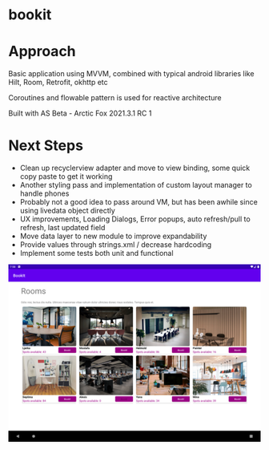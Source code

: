 # bookit

# Approach

Basic application using MVVM, combined with typical android libraries like Hilt, Room, Retrofit, okhttp etc

Coroutines and flowable pattern is used for reactive architecture

Built with AS Beta - Arctic Fox 2021.3.1 RC 1

# Next Steps

- Clean up recyclerview adapter and move to view binding, some quick copy paste to get it working
- Another styling pass and implementation of custom layout manager to handle phones
- Probably not a good idea to pass around VM, but has been awhile since using livedata object directly
- UX improvements, Loading Dialogs, Error popups, auto refresh/pull to refresh, last updated field
- Move data layer to new module to improve expandability
- Provide values through strings.xml / decrease hardcoding
- Implement some tests both unit and functional

![Alt text](images/screenshot_1.png?raw=true "Screenshot")


